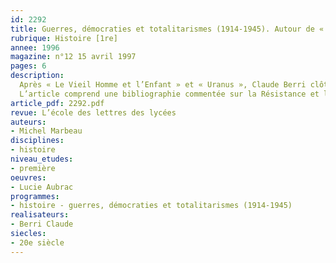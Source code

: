 ```yaml
---
id: 2292
title: Guerres, démocraties et totalitarismes (1914-1945). Autour de « Lucie Aubrac »
rubrique: Histoire [1re]
annee: 1996
magazine: n°12 15 avril 1997
pages: 6
description: 
  Après « Le Vieil Homme et l’Enfant » et « Uranus », Claude Berri clôt son triptyque sur la Seconde Guerre mondiale avec « Lucie Aubrac ». Le film reprend globalement l’ouvrage de la célèbre résistante, « Ils partiront dans l’ivresse », qui retrace, de mai 1943 à février 1944, neuf mois en effet « mouvementés ». Cette tranche de vie est marquée par deux arrestations de Raymond Aubrac et par les efforts de son épouse, enceinte, pour le faire libérer ; elle prend fin avec leur départ pour Londres, où naît leur fille Catherine, conçue au retour de la première arrestation. Le moment principal du film, et de l’ouvrage, est bien sûr le fameux rendez-vous de Caluire…
  L’article comprend une bibliographie commentée sur la Résistance et le comportement des Français sous l’occupation allemande et le régime de Vichy.
article_pdf: 2292.pdf
revue: L’école des lettres des lycées
auteurs:
- Michel Marbeau
disciplines:
- histoire
niveau_etudes:
- première
oeuvres:
- Lucie Aubrac
programmes:
- histoire - guerres, démocraties et totalitarismes (1914-1945)
realisateurs:
- Berri Claude
siecles:
- 20e siècle
---
```


